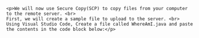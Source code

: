 
    <p>We will now use Secure Copy(SCP) to copy files from your computer to the remote server. <br>
    First, we will create a sample file to upload to the server. <br>
    Using Visual Studio Code, Create a file called WhereAmI.java and paste the contents in the code block below:</p>

 

